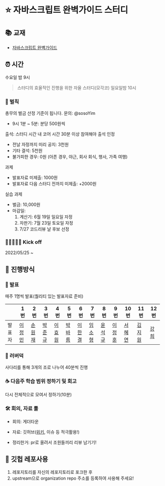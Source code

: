 # ⭐️ 자바스크립트 완벽가이드 스터디

## 📚 교재

- [자바스크립트 완벽가이드](http://www.yes24.com/Product/Goods/108450351)


## ⏰ 시간

수요일 밤 9시

> 스터디의 효율적인 진행을 위한 자율 스터디(모각코) 일요일밤 10시

### 👻 벌칙

총무의 벌금 산정 기준이 됩니다. 문의: @sosoYim 
- 9시 1분 ~ 5분: 분당 500원씩

출석: 스터디 시간 내 코어 시간 30분 이상 참여해야 출석 인정
- 전날 자정까지 미리 공지: 3천원
- 기타 결석: 5천원
- 불가피한 경우: 0원 (아픈 경우, 야근, 회사 회식, 행사, 가족 여행)

과제
- 발표자료 미제출: 1000원
- 발표자료 다음 스터디 전까지 미제출: +2000원

실습 과제
- 벌금: 10,000원
- 마감일:
  1. 계산기: 6월 19일 일요일 자정
  2. 자판기: 7월 23일 토요일 자정
  3. 7/27 코드리뷰 날 후보 선정


### 🏃🏻🏃🏻‍♀️ Kick off

2022/05/25 ~

## 📝 진행방식

### 🎤 발표

매주 1명씩 발표(퀄리티 있는 발표자료 준비)

|          | 1번 | 2번 | 3번 | 4번 | 5번 | 6번 | 7번 | 8번 | 9번 | 10번 | 11번 | 12번 |
|----------|----|----|----|----|----|----|----|----|----|----|----|----|
| 발표자 | [이정민](https://github.com/hustle-dev) | [손원재](https://github.com/sonwonjae) | [박준규](https://github.com/jkpark104) | [이효원](https://github.com/hhhyyo) | [박바름](https://github.com/congaweb) | [이한결](https://github.com/hanana1253) | [임소형](https://github.com/sosoYim) | [윤석규](https://github.com/dbstjrrb12) | [이정훈](https://github.com/jhyj0521) | [서혜연](https://github.com/skojphy) | [김지원](https://github.com/jiwonkim0131) | [강희](https://github.com/kheeyaa) |


### 🐥 러버덕

사다리를 통해 3개의 조로 나누어 40분씩 진행

### ☕️ 다음주 학습 범위 정하기 및 회고

다시 전체적으로 모여서 정하기(10분)

### 🛠 회의, 자료 툴

- 회의: 게더타운
- 자료: 깃허브([위키](https://github.com/FEonTheBlock/JavaScript_The-Definitive-Guide/wiki), 이슈 등 적극활용!)

- 정리한거: pr로 올려서 조원들끼리 리뷰 남기기!

## 📜 깃헙 레포사용

1. 레포지토리를 자신의 레포지토리로 포크한 후
2. upstream으로 organization repo 주소를 등록하여 사용해 주세요!
